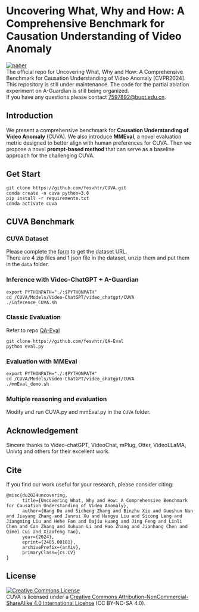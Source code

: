 # Uncovering What, Why and How: A Comprehensive Benchmark for Causation Understanding of Video Anomaly
[![paper](https://img.shields.io/badge/cs.AI-2405.00181-b31b1b?logo=arxiv&logoColor=red)](https://arxiv.org/abs/2405.00181)  
The official repo for Uncovering What, Why and How: A Comprehensive Benchmark for Causation Understanding of Video Anomaly [CVPR2024].  
This repository is still under maintenance. The code for the partial ablation experiment on A-Guardian is still being organized.  
If you have any questions please contact [7597892@bupt.edu.cn]().


## Introduction
We present a comprehensive benchmark for **Causation Understanding of Video Anomaly** (CUVA). 
We also introduce **MMEval**, a novel evaluation metric designed to better align with human preferences for CUVA.
Then we propose a novel **prompt-based method** that can serve as a baseline approach for the challenging CUVA.
## Get Start
```
git clone https://github.com/fesvhtr/CUVA.git
conda create -n cuva python=3.8
pip install -r requirements.txt
conda activate cuva
```
## CUVA Benchmark
### CUVA Dataset
Please complete the [form](https://forms.gle/MLGBcxPuz2Vhvw5L9) to get the dataset URL.  
There are 4 zip files and 1 json file in the dataset, unzip them and put them in the `data` folder.
### Inference with Video-ChatGPT + A-Guardian
```
export PYTHONPATH="./:$PYTHONPATH"
cd /CUVA/Models/Video-ChatGPT/video_chatgpt/CUVA
./inference_CUVA.sh
```
### Classic Evaluation
Refer to repo [QA-Eval](https://github.com/fesvhtr/QA-Eval.git)
```
git clone https://github.com/fesvhtr/QA-Eval
python eval.py
```
### Evaluation with MMEval 
```
export PYTHONPATH="./:$PYTHONPATH"
cd /CUVA/Models/Video-ChatGPT/video_chatgpt/CUVA
./mmEval_demo.sh
```
### Multiple reasoning and evaluation
Modify and run CUVA.py and mmEval.py in the `CUVA` folder.
## Acknowledgement
Sincere thanks to Video-chatGPT, VideoChat, mPlug, Otter, VideoLLaMA, Univtg and others for their excellent work.
## Cite
If you find our work useful for your research, please consider citing:
```
@misc{du2024uncovering,
      title={Uncovering What, Why and How: A Comprehensive Benchmark for Causation Understanding of Video Anomaly}, 
      author={Hang Du and Sicheng Zhang and Binzhu Xie and Guoshun Nan and Jiayang Zhang and Junrui Xu and Hangyu Liu and Sicong Leng and Jiangming Liu and Hehe Fan and Dajiu Huang and Jing Feng and Linli Chen and Can Zhang and Xuhuan Li and Hao Zhang and Jianhang Chen and Qimei Cui and Xiaofeng Tao},
      year={2024},
      eprint={2405.00181},
      archivePrefix={arXiv},
      primaryClass={cs.CV}
}
```
## License
<a rel="license" href="http://creativecommons.org/licenses/by-nc-sa/4.0/"><img alt="Creative Commons License" style="border-width:0" src="https://i.creativecommons.org/l/by-nc-sa/4.0/80x15.png" /></a>  
CUVA is licensed under a [Creative Commons Attribution-NonCommercial-ShareAlike 4.0 International License](https://creativecommons.org/licenses/by-nc-sa/4.0/) (CC BY-NC-SA 4.0).